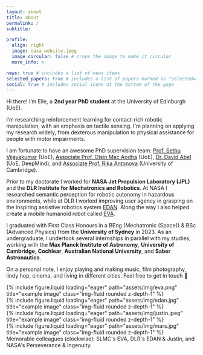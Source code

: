 ```yaml
---
layout: about
title: about
permalink: /
subtitle:

profile:
  align: right
  image: nasa_website.jpeg
  image_circular: false # crops the image to make it circular
  more_info: >

news: true # includes a list of news items
selected_papers: true # includes a list of papers marked as "selected={true}"
social: true # includes social icons at the bottom of the page
---
```


Hi there! I’m Elle, a **2nd year PhD student** at the University of Edinburgh (UoE).

I’m researching reinforcement learning for contact-rich robotic manipulation, with an emphasis on tactile sensing. I'm planning on applying my research widely, from dexterous manipulation to physical assistance for people with motor impairments.

I am fortunate to have an awesome PhD supervision team: [Prof. Sethu Vijayakumar](https://web.inf.ed.ac.uk/slmc) (UoE), [Associate Prof. Oisin Mac Aodha](https://homepages.inf.ed.ac.uk/omacaod/) (UoE), [Dr. David Abel](https://david-abel.github.io/) (UoE, DeepMind), and [Associate Prof. Rika Antonova](https://contactrika.github.io/) (University of Cambridge).

Prior to my doctorate I worked for **NASA Jet Propulsion Laboratory (JPL)** and the **DLR Institute for Mechatronics and Robotics**. At NASA I researched semantic perception for robotic autonomy in hazardous environments, while at DLR I worked improving user agency in grasping on the  inspiring assistive robotics system [EDAN](https://www.dlr.de/rm/en/desktopdefault.aspx/tabid-11670). Along the way I also helped create a mobile humanoid robot called [EVA](https://youtu.be/nMkcBbofDY0).

I graduated with First Class Honours in a BEng (Mechatronic (Space)) & BSc (Advanced Physics) from the **University of Sydney** in 2023. As an undergraduate, I undertook several internships in parallel with my studies, working with the **Max Planck Institute of Astronomy**, **University of Cambridge**, **Cochlear**, **Australian National University**, and **Saber Astronautics**.

<!-- I would like to see a world where robots very excited by the intersection of robotics and machine learning, and how these fields can advance and benefit humanity in a wide range of settings from space exploration to healthcare.  -->

On a personal note, I enjoy playing and making music, film photography, lindy hop, cinema, and living in different cities. Feel free to get in touch 💌

<div class="row">
    <div class="col-sm mt-3 mt-md-0">
        {% include figure.liquid loading="eager" path="assets/img/eva.png" title="example image" class="img-fluid rounded z-depth-1" %}
    </div>
    <div class="col-sm mt-3 mt-md-0">
        {% include figure.liquid loading="eager" path="assets/img/edan.jpg" title="example image" class="img-fluid rounded z-depth-1" %}
    </div>
</div>
<div class="row">
    <div class="col-sm mt-3 mt-md-0">
        {% include figure.liquid loading="eager" path="assets/img/justin.jpeg" title="example image" class="img-fluid rounded z-depth-1" %}
    </div>
    <div class="col-sm mt-3 mt-md-0">
        {% include figure.liquid loading="eager" path="assets/img/mars.jpg" title="example image" class="img-fluid rounded z-depth-1" %}
    </div>
</div>

<div class="caption">
    Memorable colleagues (clockwise): SLMC's EVA, DLR's EDAN & Justin, and NASA's Perseverance & Ingenuity.
</div>